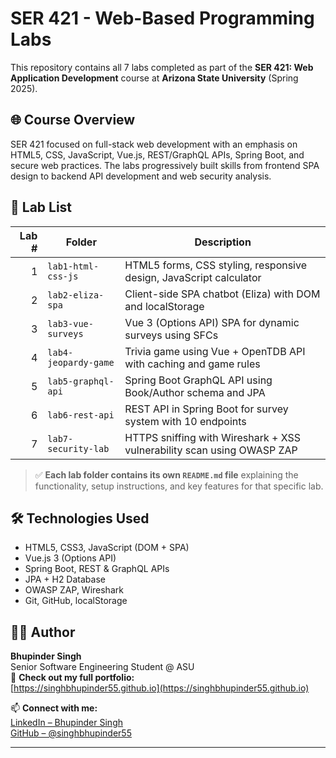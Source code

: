 # SER 421 - Web-Based Programming Labs

This repository contains all 7 labs completed as part of the **SER 421: Web Application Development** course at **Arizona State University** (Spring 2025).

## 🌐 Course Overview

SER 421 focused on full-stack web development with an emphasis on HTML5, CSS, JavaScript, Vue.js, REST/GraphQL APIs, Spring Boot, and secure web practices. The labs progressively built skills from frontend SPA design to backend API development and web security analysis.

## 🧪 Lab List

| Lab # | Folder                | Description                                                                 |
|------:|------------------------|-----------------------------------------------------------------------------|
| 1     | `lab1-html-css-js`     | HTML5 forms, CSS styling, responsive design, JavaScript calculator         |
| 2     | `lab2-eliza-spa`       | Client-side SPA chatbot (Eliza) with DOM and localStorage                  |
| 3     | `lab3-vue-surveys`     | Vue 3 (Options API) SPA for dynamic surveys using SFCs                     |
| 4     | `lab4-jeopardy-game`   | Trivia game using Vue + OpenTDB API with caching and game rules           |
| 5     | `lab5-graphql-api`     | Spring Boot GraphQL API using Book/Author schema and JPA                  |
| 6     | `lab6-rest-api`        | REST API in Spring Boot for survey system with 10 endpoints               |
| 7     | `lab7-security-lab`    | HTTPS sniffing with Wireshark + XSS vulnerability scan using OWASP ZAP   |

> ✅ **Each lab folder contains its own `README.md` file** explaining the functionality, setup instructions, and key features for that specific lab.

## 🛠️ Technologies Used

- HTML5, CSS3, JavaScript (DOM + SPA)
- Vue.js 3 (Options API)
- Spring Boot, REST & GraphQL APIs
- JPA + H2 Database
- OWASP ZAP, Wireshark
- Git, GitHub, localStorage

## 👨‍💻 Author

**Bhupinder Singh**  
Senior Software Engineering Student @ ASU  
🔗 **Check out my full portfolio:**  
[https://singhbhupinder55.github.io](https://singhbhupinder55.github.io)

📫 **Connect with me:**  
[LinkedIn – Bhupinder Singh](https://www.linkedin.com/in/bhupinder-singh-asu/)  
[GitHub – @singhbhupinder55](https://github.com/singhbhupinder55)

---


